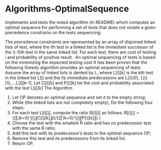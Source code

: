 # Algorithms-OptimalSequence
Implements and tests the noted algorithm (in README) which computes an optimal sequence for performing a set of tests that does not violate a given precedence constrains on the tests sequencing. 

The precedence constraints are represented by an array of disjoined linked lists of test, where the ith test in a linked list is the immediate successor of the (i-1)th test in the same linked list. For each test, there are cost of testing i and probability of positive result . An optimal sequencing of tests is based on the minimizing the expected testing cost It has been proven that the following Greedy algorithm provides an optimal sequencing of tests.
Assume the array of linked lists is dented by L, where L[i][k] is the kth test in the linked list L[i] and the its immediate predecessors are L[i}{0}, L[i}[1],….L[i][k-1].  Let C[i][k] and P[i][k] be the cost and probability associated with the test L[i][k]
The Algorithm 
1. Let OP denotes an optimal sequence and set it to the empty string;
2. While (the linked lists are not completely empty), Do the following four steps:
3. For each test L[i][j], compute the ratio R[i][j] as follows:
   R[i][j] =  ((∑_(k=0)^j▒〖C[i][k]〗))/((∑_(k=0)^j▒〖P[i][k]〗) )
4. Choose the test with the smallest R ratio and has no predecessor test with the same R ratio; 
5. Add this test with its predecessor’s tests to the optimal sequence OP;
6. Remove this test and its predecessors from its linked list.
7. Return OP.
